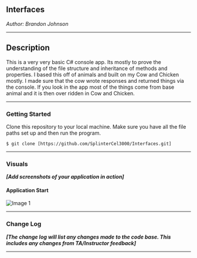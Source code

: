 
## Interfaces



*Author: Brandon Johnson*

----

## Description

This is a very very basic C# console app. Its mostly to prove the understanding of the file structure and inheritance of methods and properties. I based this off of animals and built on my Cow and Chicken mostly. I made sure that the cow wrote responses and returned things via the console. If you look in the app most of the things come from base animal and it is then over ridden in Cow and Chicken. 

---

### Getting Started
Clone this repository to your local machine. Make sure you have all the file paths set up and then run the program. 

```
$ git clone [https://github.com/SplinterCel3000/Interfaces.git]
```


---

### Visuals
***[Add screenshots of your application in action]***

#### Application Start
![Image 1](https://cdn.discordapp.com/attachments/583516117201584128/692547837698899998/20200325_183742.jpg)

---

### Change Log
***[The change log will list any changes made to the code base. This includes any changes from TA/Instructor feedback]***  


------------------------------

